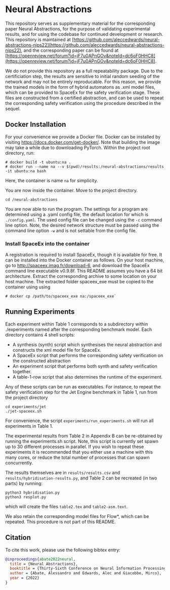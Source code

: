 # Neural Abstractions

This repository serves as supplementary material for the corresponding paper Neural Abstractions, for the purpose of validating experimental results, and for using the codebase for continued development or research. This repository is maintained at [https://github.com/aleccedwards/neural-abstractions-nips22](https://github.com/aleccedwards/neural-abstractions-nips22), and the corresponding paper can be found at [https://openreview.net/forum?id=jF7u0APnGOv&noteId=dc6oF0HHC8](https://openreview.net/forum?id=jF7u0APnGOv&noteId=dc6oF0HHC8).

We do not provide this repository as a full repeatability package. Due to the certificiation step, the results are sensitive to initial random seeding of the network and may not be entirely reproducable. For this reason, we provide the trained models in the form of hybrid automatons as .xml model files, which can be provided to SpaceEx for the safety verification stage. These files are constructed from a certified abstraction, and can be used to repeat the corresponding safety verification using the procedure described in the sequel.

## Docker Installation

For your convenience we provide a Docker file. Docker can be installed by visiting <https://docs.docker.com/get-docker/>. Note that building the image may take a while due to downloading PyTorch. Within the project root directory, run:

```console
# docker build -t ubuntu:na .
# docker run --name na --v $(pwd)/results:/neural-abstractions/results -it ubuntu:na bash
```

Here, the container is name `na` for simplicity.

You are now inside the container. Move to the project directory.

```console
cd /neural-abstractions
```

You are now able to run the program. The settings for a program are determined using a .yaml config file, the default location for which is `./config.yaml`. The used config file can be changed using the `-c` command line option. Note, the desired network structure must be passed using the command line option `-w` and is not settable from the config file.

### Install SpaceEx into the container

A registration is required to install SpaceEx, though it is available for free. It can be installed into the Docker container as follows.
On your host machine, go to <http://spaceex.imag.fr/download-6>, and download the SpaceEx command line executable v0.9.8f. This README assumes you have a 64 bit architecture.
Extract the corresponding archive to some location on your host machine. The extracted folder spaceex_exe must be copied to the container using using

```console
# docker cp /path/to/spaceex_exe na:/spaceex_exe`
```

## Running Experiments

Each experiment within Table 1 corresponds to a subdirectory within ./experiments named after the corresponding benchmark model. Each directory contains 4 shell scripts:

* A synthesis (synth) script which synthesises the neural abstraction and constructs the xml model file for SpaceEx.
* A SpaceEx script that performs the corresponding safety verification on the constructed abstraction
* An experiment script that performs both synth and safety verification together.
* A table-1-row script that also determines the runtime of the experiment.

Any of these scripts can be run as executables. For instance, to repeat the safety verification step for the Jet Engine benchmark in Table 1, run from the project directory

```console
cd experiments/jet
./jet-spaceex.sh
```

For convenience, the script `experiments/run_experiments.sh` will run all experiments in Table 1.

The experimental results from Table 2 in Appendix B can be re-obtained by running the experiments.sh script. Note, this script is currently set spawn up to 30 different processes in parallel. If you wish to repeat these experiments it is recommended that you either use a machine with this many cores, or reduce the total number of processes that can spawn concurrently.

The results themselves are in `results/results.csv` and `results/hybridisation-results.py`, and Table 2 can be recreated (in two parts) by running:

```console
python3 hybridisation.py
python3 resplot.py
```

which will create the files `table2.tex` and `table2-asm.text`.

We also retain the corresponding model files for Flow*, which can be repeated. This procedure is not part of this README.

## Citation

To cite this work, please use the following bibtex entry:

``` bibtex
@inproceedings{abate2022neural,
  title = {Neural Abstractions},
  booktitle = {Thirty-Sixth Conference on Neural Information Processing Systems},
  author = {Abate, Alessandro and Edwards, Alec and Giacobbe, Mirco},
  year = {2022}
}
```
